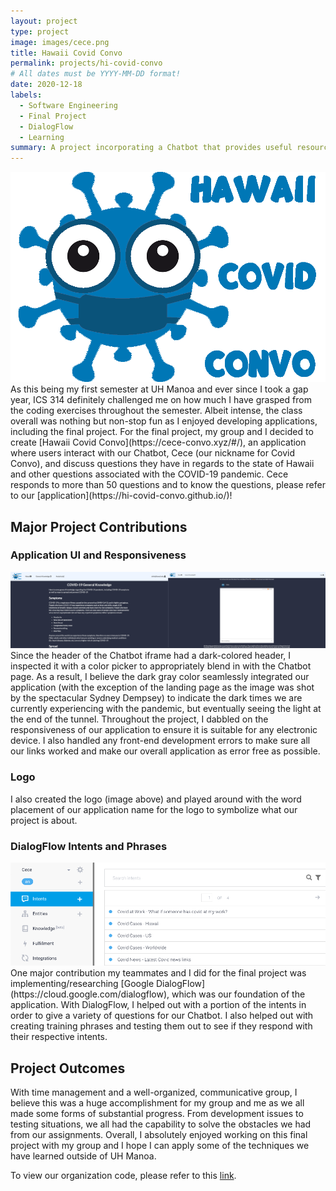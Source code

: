 ```yaml
---
layout: project
type: project
image: images/cece.png
title: Hawaii Covid Convo
permalink: projects/hi-covid-convo
# All dates must be YYYY-MM-DD format!
date: 2020-12-18
labels:
  - Software Engineering
  - Final Project
  - DialogFlow
  - Learning
summary: A project incorporating a Chatbot that provides useful resources for the state of Hawaii created by me and some fellow group contributors!
---
```

<img class="ui large centered image" src="../images/logo.png">
As this being my first semester at UH Manoa and ever since I took a gap year, ICS 314 definitely challenged me on how much I have grasped from the coding exercises throughout the semester.  Albeit intense, the class overall was nothing but non-stop fun as I enjoyed developing applications, including the final project.  For the final project, my group and I decided to create [Hawaii Covid Convo](https://cece-convo.xyz/#/), an application where users interact with our Chatbot, Cece (our nickname for Covid Convo), and discuss questions they have in regards to the state of Hawaii and other questions associated with the COVID-19 pandemic.  Cece responds to more than 50 questions and to know the questions, please refer to our [application](https://hi-covid-convo.github.io/)!

## Major Project Contributions
### Application UI and Responsiveness
<img class="ui large centered image" src="../images/chatbot_ui.jpg">
Since the header of the Chatbot iframe had a dark-colored header, I inspected it with a color picker to appropriately blend in with the Chatbot page.  As a result, I believe the dark gray color seamlessly integrated our application (with the exception of the landing page as the image was shot by the spectacular Sydney Dempsey) to indicate the dark times we are currently experiencing with the pandemic, but eventually seeing the light at the end of the tunnel.  Throughout the project, I dabbled on the responsiveness of our application to ensure it is suitable for any electronic device.  I also handled any front-end development errors to make sure all our links worked and make our overall application as error free as possible.

### Logo
I also created the logo (image above) and played around with the word placement of our application name for the logo to symbolize what our project is about.

### DialogFlow Intents and Phrases
<img class="ui large centered image" src="../images/chatbot.png">
One major contribution my teammates and I did for the final project was implementing/researching [Google DialogFlow](https://cloud.google.com/dialogflow), which was our foundation of the application.  With DialogFlow, I helped out with a portion of the intents in order to give a variety of questions for our Chatbot.  I also helped out with creating training phrases and testing them out to see if they respond with their respective intents.

## Project Outcomes
With time management and a well-organized, communicative group, I believe this was a huge accomplishment for my group and me as we all made some forms of substantial progress.  From development issues to testing situations, we all had the capability to solve the obstacles we had from our assignments.  Overall, I absolutely enjoyed working on this final project with my group and I hope I can apply some of the techniques we have learned outside of UH Manoa. 

To view our organization code, please refer to this [link](https://github.com/hi-covid-convo/hi-covid-convo).
